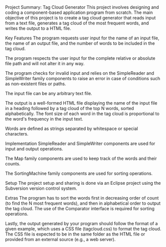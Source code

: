 Project Summary: Tag Cloud Generator
This project involves designing and coding a component-based application program from scratch. The main objective of this project is to create a tag cloud generator that reads input from a text file, generates a tag cloud of the most frequent words, and writes the output to a HTML file.

Key Features
The program requests user input for the name of an input file, the name of an output file, and the number of words to be included in the tag cloud.

The program respects the user input for the complete relative or absolute file path and will not alter it in any way.

The program checks for invalid input and relies on the SimpleReader and SimpleWriter family components to raise an error in case of conditions such as non-existent files or paths.

The input file can be any arbitrary text file.

The output is a well-formed HTML file displaying the name of the input file in a heading followed by a tag cloud of the top N words, sorted alphabetically. The font size of each word in the tag cloud is proportional to the word's frequency in the input text.

Words are defined as strings separated by whitespace or special characters.

Implementation
SimpleReader and SimpleWriter components are used for input and output operations.

The Map family components are used to keep track of the words and their counts.

The SortingMachine family components are used for sorting operations.

Setup
The project setup and sharing is done via an Eclipse project using the Subversion version control system.

Extras
The program has to sort the words first in decreasing order of count (to find the N most frequent words), and then in alphabetical order to output the tag cloud. The use of the Comparator interface is required for sorting operations.

Lastly, the output generated by your program should follow the format of a given example, which uses a CSS file (tagcloud.css) to format the tag cloud. The CSS file is expected to be in the same folder as the HTML file or provided from an external source (e.g., a web server).
